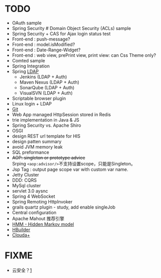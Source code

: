 
# TODO

* OAuth sample
* Spring Security # Domain Object Security (ACLs) sample
* Spring Security + CAS for Ajax login status test
* Front-end : push-message?
* Front-end : model.isModified?
* Front-end : Date-Range-Widget?
* Front-end : web view, prePrint view, print view: can Css Theme only?
* Comted sample
* Spring Integration
* Spring [LDAP](http://docs.spring.io/spring-ldap/docs/current/reference/)
   * Jenkins (LDAP + Auth)
   * Maven Nexus (LDAP + Auth)
   * SonarQube (LDAP + Auth)
   * VisualSVN (LDAP + Auth)
* Scriptable browser plugin
* Linux login + LDAP
* [Git](http://git-scm.com/book/zh)
* Web App managed HttpSession stored in Redis
* trie implementation in Java & JS
* Spring Security vs. Apache Shiro
* OSGI
* design REST url template for HIS
* design patten summary
* avoid JVM memory leak
* SQL preformance
* <del>AOP: singleton or prototype advice</del>  
   Srping `<aop:advisor/>`不支持设置scope，只能是Singleton。
* Jsp Tag : output page scope var with custom var name.
* Jetty Cluster 
* DDD: CQRS
* MySql cluster
* servlet 3.0 aysnc
* Spring 4 WebSocket
* Spring Remoting HttpInvoker
* grails quartz plugin - study, add enable singleJob 
* Central configuration 
* Apache Mahout 推荐引擎
* [HMM - Hidden Markov model](http://en.wikipedia.org/wiki/Hidden_Markov_model)
* [HBuilder](http://www.dcloud.io/)
* [Clouda+](http://clouda.baidu.com/portal)

# FIXME
* 云安全？[1](http://article.liepin.com/ask/qa130273)